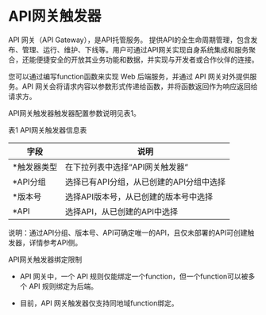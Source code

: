 
# API网关触发器

API 网关（API Gateway），是API托管服务。 提供API的全生命周期管理，包含发布、管理、运行、维护、下线等。用户可通过API网关实现自身系统集成和服务聚合，还能便捷安全的开放其业务功能和数据，并实现与开发者或合作伙伴的连接。

您可以通过编写function函数来实现 Web 后端服务，并通过 API 网关对外提供服务。API 网关会将请求内容以参数形式传递给函数，并将函数返回作为响应返回给请求方。

 

API网关触发器触发器配置参数说明见表1。

表1 API网关触发器信息表

| 字段        | 说明                                     |
| ----------- | ---------------------------------------- |
| *触发器类型 | 在下拉列表中选择“API网关触发器“          |
| *API分组    | 选择已有API分组，从已创建的API分组中选择 |
| *版本号     | 选择API版本号，从已创建的版本号中选择    |
| *API        | 选择API，从已创建的API中选择             |

说明：通过API分组、版本号、API可确定唯一的API，且仅未部署的API可创建触发器，详情参考API侧。

 

API网关触发器绑定限制

* API 网关中，一个 API 规则仅能绑定一个function，但一个function可以被多个 API 规则绑定为后端。

* 目前，API 网关触发器仅支持同地域function绑定。
